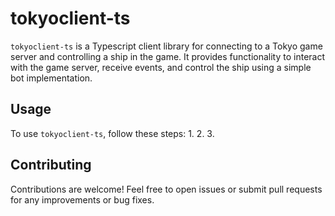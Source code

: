 # tokyoclient-ts

`tokyoclient-ts` is a Typescript client library for connecting to a Tokyo game server and controlling a ship in the game. It provides functionality to interact with the game server, receive events, and control the ship using a simple bot implementation.

## Usage

To use `tokyoclient-ts`, follow these steps:
1.
2.
3.

## Contributing

Contributions are welcome! Feel free to open issues or submit pull requests for any improvements or bug fixes.
